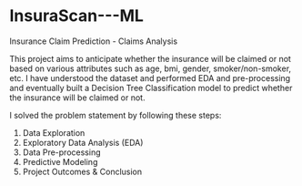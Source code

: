 # InsuraScan---ML
Insurance Claim Prediction - Claims Analysis        

This project aims to anticipate whether the insurance will be claimed or not based on various attributes such as age, bmi, gender, smoker/non-smoker, etc.
I have understood the dataset and performed EDA and pre-processing and eventually built a Decision Tree Classification model to predict whether the insurance will be claimed or not.

I solved the problem statement by following these steps:

1. Data Exploration
2. Exploratory Data Analysis (EDA)
3. Data Pre-processing
4. Predictive Modeling
5. Project Outcomes & Conclusion 

